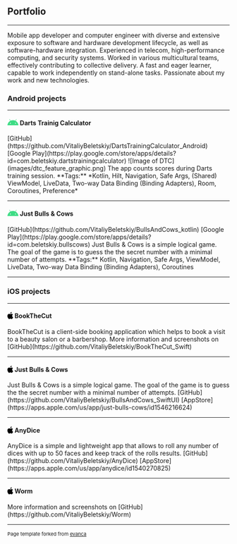 ## Portfolio

---
Mobile app developer and computer engineer with diverse and extensive exposure to software
and hardware development lifecycle, as well as software-hardware integration. Experienced in
telecom, high-performance computing, and security systems. Worked in various multicultural
teams, effectively contributing to collective delivery. A fast and eager learner, capable to work
independently on stand-alone tasks. Passionate about my work and new technologies.

### Android projects 
---
<h4><img src="images/android.png" width="25" height="14" style="float:left;">&nbsp;Darts Trainig Calculator</h4>
[GitHub](https://github.com/VitaliyBeletskiy/DartsTrainingCalculator_Android)  
[Google Play](https://play.google.com/store/apps/details?id=com.beletskiy.dartstrainingcalculator)  
![Image of DTC](images/dtc_feature_graphic.png)
The app counts scores during Darts training session.  
**Tags:** *Kotlin, Hilt, Navigation, Safe Args, (Shared) ViewModel, LiveData, Two-way Data Binding (Binding Adapters), Room, Coroutines, Preference*  
<!-- <img src="images/dummy_thumbnail.jpg?raw=true"/> -->

---
<h4><img src="images/android.png" width="25" height="14" style="float:left;">&nbsp;Just Bulls & Cows</h4>
[GitHub](https://github.com/VitaliyBeletskiy/BullsAndCows_kotlin)  
[Google Play](https://play.google.com/store/apps/details?id=com.beletskiy.bullscows)  
Just Bulls & Cows is a simple logical game. The goal of the game is to guess the the secret number with a minimal number of attempts.  
**Tags:** Kotlin, Navigation, Safe Args, ViewModel, LiveData, Two-way Data Binding (Binding Adapters), Coroutines  
<!-- <img src="images/dummy_thumbnail.jpg?raw=true"/> -->

---

### iOS projects 
---
<h4><img src="images/ios.png" width="13" height="16" style="float:left;">&nbsp;BookTheCut</h4>
BookTheCut is a client-side booking application which helps to book a visit to a beauty salon or a barbershop.  
More information and screenshots on [GitHub](https://github.com/VitaliyBeletskiy/BookTheCut_Swift)

---
<h4><img src="images/ios.png" width="13" height="16" style="float:left;">&nbsp;Just Bulls & Cows</h4>
Just Bulls & Cows is a simple logical game. The goal of the game is to guess the the secret number with a minimal number of attempts.  
[GitHub](https://github.com/VitaliyBeletskiy/BullsAndCows_SwiftUI)  
[AppStore](https://apps.apple.com/us/app/just-bulls-cows/id1546216624)

---
<h4><img src="images/ios.png" width="13" height="16" style="float:left;">&nbsp;AnyDice</h4>
AnyDice is a simple and lightweight app that allows to roll any number of dices with up to 50 faces and keep track of the rolls results.  
[GitHub](https://github.com/VitaliyBeletskiy/AnyDice)  
[AppStore](https://apps.apple.com/us/app/anydice/id1540270825)

---
<h4><img src="images/ios.png" width="13" height="16" style="float:left;">&nbsp;Worm</h4>
More information and screenshots on [GitHub](https://github.com/VitaliyBeletskiy/Worm)

---
<p style="font-size:11px">Page template forked from <a href="https://github.com/evanca/quick-portfolio">evanca</a></p>
<!-- Remove above link if you don't want to attibute -->
